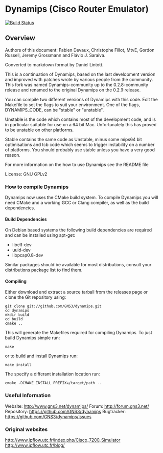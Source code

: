 # Dynamips (Cisco Router Emulator)

[![Build Status](https://travis-ci.org/GNS3/dynamips.svg?branch=master)](https://travis-ci.org/GNS3/dynamips)

## Overview

Authors of this document: Fabien Devaux, Christophe Fillot, MtvE, 
Gordon Russell, Jeremy Grossmann and Flávio J. Saraiva.

Converted to markdown format by Daniel Lintott.

This is a continuation of Dynamips, based on the last development version and 
improved with patches wrote by various people from the community. This fork was
named Dynamips-community up to the 0.2.8-community release and renamed to the 
original Dynamips on the 0.2.9 release.

You can compile two different versions of Dynamips with this code.
Edit the Makefile to set the flags to suit your environment.
One of the flags, DYNAMIPS_CODE, can be "stable" or "unstable".

Unstable is the code which contains most of the development code, and is
in particular suitable for use on a 64 bit Mac. Unfortunately this has
proved to be unstable on other platforms.

Stable contains the same code as Unstable, minus some mips64 bit optimisations
and tcb code which seems to trigger instability on a number of platforms.
You should probably use stable unless you have a very good reason.

For more information on the how to use Dynamips see the README file

License: GNU GPLv2

### How to compile Dynamips

Dynamips now uses the CMake build system. To compile Dynamips you will need 
CMake and a working GCC or Clang compiler, as well as the build dependencies.

#### Build Dependencies

On Debian based systems the following build dependencies are required and can be
installed using apt-get:
- libelf-dev
- uuid-dev
- libpcap0.8-dev

Similar packages should be available for most distributions, consult your 
distributions package list to find them.

#### Compiling

Either download and extract a source tarball from the releases page or clone the
Git repository using:

```
git clone git://github.com/GNS3/dynamips.git
cd dynamips
mkdir build
cd build
cmake ..
```

This will generate the Makefiles required for compiling Dynamips. To just build 
Dynamips simple run:

```
make
```
or to build and install Dynamips run:

```
make install
```

The specify a differant installation location run:

```
cmake -DCMAKE_INSTALL_PREFIX=/target/path ..
```

### Useful Information 
Website: http://www.gns3.net/dynamips/
Forum: http://forum.gns3.net/
Repository: https://github.com/GNS3/dynamips
Bugtracker: https://github.com/GNS3/dynamips/issues

### Original websites
http://www.ipflow.utc.fr/index.php/Cisco_7200_Simulator
http://www.ipflow.utc.fr/blog/

